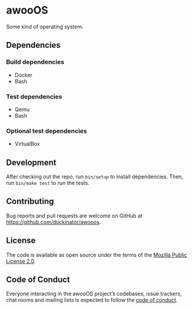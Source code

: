 # awooOS

Some kind of operating system.

## Dependencies

### Build dependencies

* Docker
* Bash

### Test dependencies

* Qemu
* Bash

### Optional test dependencies

* VirtualBox

## Development

After checking out the repo, run `bin/setup` to install dependencies. Then, run `bin/make test` to run the tests.

## Contributing

Bug reports and pull requests are welcome on GitHub at
https://github.com/duckinator/awooos.

## License

The code is available as open source under the terms of the [Mozilla Public License 2.0](https://opensource.org/licenses/MPL-2.0).

## Code of Conduct

Everyone interacting in the awooOS project’s codebases, issue trackers, chat rooms and mailing lists is expected to follow the [code of conduct](https://github.com/duckinator/awooos/blob/master/CODE_OF_CONDUCT.md).
